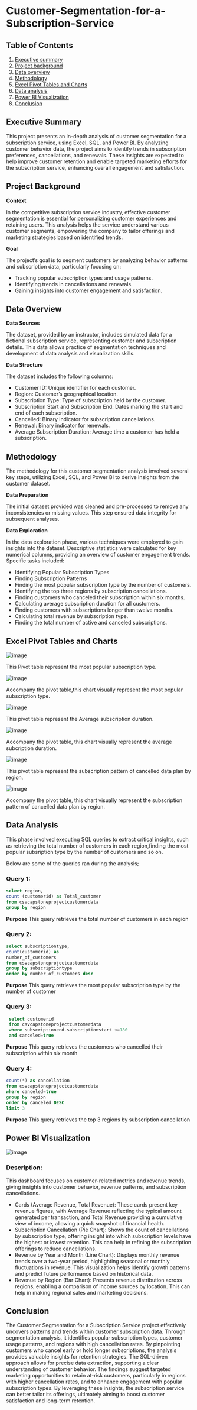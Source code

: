 # Customer-Segmentation-for-a-Subscription-Service
## Table of Contents
1. [Executive summary](executivesummary)
2. [Project background](projectbackground)
3. [Data overview](dataoverview)
4. [Methodology](methodology)
5. [Excel Pivot Tables and Charts](excelpivottablesandcharts)
6. [Data analysis](data-analysis)
7. [Power BI Visualization](powerbivisualization)
8. [Conclusion](conclusion)

## Executive Summary
This project presents an in-depth analysis of customer segmentation for a subscription service, using Excel, SQL, and Power BI. By analyzing customer behavior data, the project aims to identify trends in subscription preferences, cancellations, and renewals. These insights are expected to help improve customer retention and enable targeted marketing efforts for the subscription service, enhancing overall engagement and satisfaction.
## Project Background
**Context**

In the competitive subscription service industry, effective customer segmentation is essential for personalizing customer experiences and retaining users. This analysis helps the service understand various customer segments, empowering the company to tailor offerings and marketing strategies based on identified trends.

**Goal**

The project’s goal is to segment customers by analyzing behavior patterns and subscription data, particularly focusing on:
- Tracking popular subscription types and usage patterns.
- Identifying trends in cancellations and renewals.
- Gaining insights into customer engagement and satisfaction.
## Data Overview
**Data Sources**

The dataset, provided by an instructor, includes simulated data for a fictional subscription service, representing customer and subscription details. This data allows practice of segmentation techniques and development of data analysis and visualization skills.

**Data Structure**

The dataset includes the following columns:
- Customer ID: Unique identifier for each customer.
- Region: Customer’s geographical location.
- Subscription Type: Type of subscription held by the customer.
- Subscription Start and Subscription End: Dates marking the start and end of each subscription.
- Cancelled: Binary indicator for subscription cancellations.
- Renewal: Binary indicator for renewals.
- Average Subscription Duration: Average time a customer has held a subscription.
## Methodology
The methodology for this customer segmentation analysis involved several key steps, utilizing Excel, SQL, and Power BI to derive insights from the customer dataset.

**Data Preparation**
	
The initial dataset provided was cleaned and pre-processed to remove any inconsistencies or missing values. This step ensured data integrity for subsequent analyses.
	
**Data Exploration**

In the data exploration phase, various techniques were employed to gain insights into the dataset. Descriptive statistics were calculated for key numerical columns, providing an overview of customer engagement trends. Specific tasks included:
- Identifying Popular Subscription Types
- Finding Subscription Patterns
- Finding the most popular subscription type by the number of customers.
- Identifying the top three regions by subscription cancellations.
- Finding customers who canceled their subscription within six months.
- Calculating average subscription duration for all customers.
- Finding customers with subscriptions longer than twelve months.
- Calculating total revenue by subscription type.
- Finding the total number of active and canceled subscriptions.
## Excel Pivot Tables and Charts
![image](https://github.com/user-attachments/assets/f64c1855-7784-46af-99a4-5601881e5e48)

This Pivot table represent the most popular subscription type.

![image](https://github.com/user-attachments/assets/88bf139e-9348-47a9-b800-c94eca44db83)

Accompany the pivot table,this chart visually represent the most popular subscription type.

![image](https://github.com/user-attachments/assets/6f2c7837-6af8-4f07-be94-35c0329db106)

This pivot table represent the Average subscription duration.

![image](https://github.com/user-attachments/assets/1c8806de-f615-482e-8ab9-e8924abb8be8)

Accompany the pivot table, this chart visually represent the average subcription duration.

![image](https://github.com/user-attachments/assets/57740a7c-dbd1-4c79-8268-8571dab39445)

This pivot table represent the subscription pattern of cancelled data plan by region.

![image](https://github.com/user-attachments/assets/11c5c928-fc16-450b-b880-6891e10c27b4)

Accompany the pivot table, this chart visually represent the subscription pattern of cancelled data plan by region.

## Data Analysis
This phase involved executing SQL queries to extract critical insights, such as retrieving the total number of customers in each region,finding the most popular subsription type by the number of customers and so on.

Below are some of the queries ran during the analysis;
### Query 1:
```sql
select region,			
count (customerid) as Total_customer			
from csvcapstoneprojectcustomerdata			
group by region			
```
**Purpose** This query retrieves the total number of customers in each region
### Query 2:
```sql
select subscriptiontype,			
count(customerid) as 			
number_of_customers			
from csvcapstoneprojectcustomerdata			
group by subscriptiontype			
order by number_of_customers desc			
```
**Purpose** This query retrieves the most popular subscription type by the number of customer
### Query 3:
```sql
 select customerid				
 from csvcapstoneprojectcustomerdata				
 where subscriptionend-subscriptionstart <=180				
 and canceled=true
```
**Purpose** This query retrieves the customers who cancelled their subscription within six month
### Query 4:
```sql
count(*) as cancellation			
from csvcapstoneprojectcustomerdata			
where canceled=true			
group by region			
order by canceled DESC			
limit 3			
```
**Purpose** This query retrieves the top 3 regions by subscription cancellation
## Power BI Visualization
![image](https://github.com/user-attachments/assets/f4dfc3d5-c219-4bc1-8632-8cf49b8e726c)
### Description:
This dashboard focuses on customer-related metrics and revenue trends, giving insights into customer behavior, revenue patterns, and subscription cancellations.

- Cards (Average Revenue, Total Revenue): These cards present key revenue figures, with Average Revenue reflecting the typical amount generated per transaction, and Total Revenue providing a cumulative view of income, allowing a quick snapshot of financial health.
- Subscription Cancellation (Pie Chart): Shows the count of cancellations by subscription type, offering insight into which subscription levels have the highest or lowest retention. This can help in refining the subscription offerings to reduce cancellations.
- Revenue by Year and Month (Line Chart): Displays monthly revenue trends over a two-year period, highlighting seasonal or monthly fluctuations in revenue. This visualization helps identify growth patterns and predict future performance based on historical data.
- Revenue by Region (Bar Chart): Presents revenue distribution across regions, enabling a comparison of income sources by location. This can help in making regional sales and marketing decisions.

## Conclusion
The Customer Segmentation for a Subscription Service project effectively uncovers patterns and trends within customer subscription data. Through segmentation analysis, it identifies popular subscription types, customer usage patterns, and regions with high cancellation rates. By pinpointing customers who cancel early or hold longer subscriptions, the analysis provides valuable insights for retention strategies. The SQL-driven approach allows for precise data extraction, supporting a clear understanding of customer behavior.
The findings suggest targeted marketing opportunities to retain at-risk customers, particularly in regions with higher cancellation rates, and to enhance engagement with popular subscription types. By leveraging these insights, the subscription service can better tailor its offerings, ultimately aiming to boost customer satisfaction and long-term retention.
